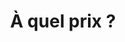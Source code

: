 ---
title: "À quel prix ?"
# watermark text
watermark: "Formules"
# page header background image
bg_image: ""
# meta description
description : "Tous les projets sont différents, donc tous les tarifs sont différents. Par conséquent vous ne trouverez ici que des tarifs indicatifs."
---